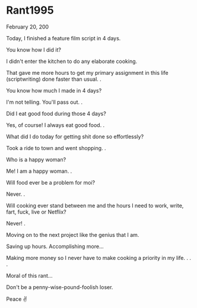 # Rant1995


February 20, 200

Today, I finished a feature film script in 4 days.

You know how I did it?

I didn't enter the kitchen to do any elaborate cooking.

That gave me more hours to get my primary assignment in this life (scriptwriting) done faster than usual.
.

You know how much I made in 4 days?

I'm not telling. You'll pass out.
.

Did I eat good food during those 4 days?

Yes, of course! I always eat good food.
.

What did I do today for getting shit done so effortlessly?

Took a ride to town and went shopping.
.

Who is a happy woman?

Me! I am a happy woman.
.

Will food ever be a problem for moi?

Never.
.

Will cooking ever stand between me and the hours I need to work, write, fart, fuck, live or Netflix?

Never!
.

Moving on to the next project like the genius that I am.

Saving up hours. Accomplishing more...

Making more money so I never have to make cooking a priority in my life.
.
.
.

Moral of this rant...

Don't be a penny-wise-pound-foolish loser.

Peace ✌